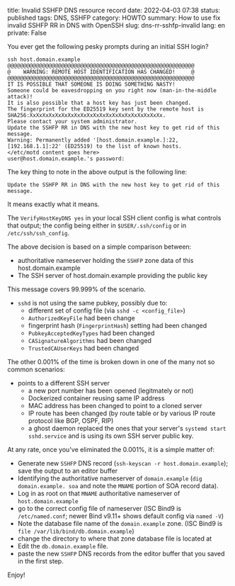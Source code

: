 title: Invalid SSHFP DNS resource record
date: 2022-04-03 07:38
status: published
tags: DNS, SSHFP
category: HOWTO
summary: How to use fix invalid SSHFP RR in DNS with OpenSSH
slug: dns-rr-sshfp-invalid
lang: en
private: False

You ever get the following pesky prompts during an initial SSH login?

```console
ssh host.domain.example
@@@@@@@@@@@@@@@@@@@@@@@@@@@@@@@@@@@@@@@@@@@@@@@@@@@@@@@@@@@
@    WARNING: REMOTE HOST IDENTIFICATION HAS CHANGED!     @
@@@@@@@@@@@@@@@@@@@@@@@@@@@@@@@@@@@@@@@@@@@@@@@@@@@@@@@@@@@
IT IS POSSIBLE THAT SOMEONE IS DOING SOMETHING NASTY!
Someone could be eavesdropping on you right now (man-in-the-middle attack)!
It is also possible that a host key has just been changed.
The fingerprint for the ED25519 key sent by the remote host is
SHA256:XxXxXxXxXxXxXxXxXxXxXxXxXxXxXxXxXxXxXxXxXx.
Please contact your system administrator.
Update the SSHFP RR in DNS with the new host key to get rid of this message.
Warning: Permanently added '[host.domain.example.]:22,[192.168.1.1]:22' (ED25519) to the list of known hosts.
</etc/motd content goes here>
user@host.domain.example.'s password: 
```

The key thing to note in the above output is the following line:

```
Update the SSHFP RR in DNS with the new host key to get rid of this message.
```

It means exactly what it means.

The `VerifyHostKeyDNS yes` in your local SSH client config is what 
controls that output; the config being either in `$USER/.ssh/config` or in `/etc/ssh/ssh_config`.

The above decision is based on a simple comparison between:

* authoritative nameserver holding the `SSHFP` zone data of this host.domain.example
* The SSH server of host.domain.example providing the public key

This message covers 99.999% of the scenario.

* `sshd` is not using the same pubkey, possibly due to:
    * different set of config file (via `sshd -c <config_file>`)
    * `AuthorizedKeyFile` had been change
    * fingerprint hash (`FingerprintHash`) setting had been changed
    * `PubkeyAcceptedKeyTypes` had been changed
    * `CASignatureAlgorithms` had been changed
    * `TrustedCAUserKeys` had been changed

The other 0.001% of the time is broken down in one of the many not so common scenarios:

* points to a different SSH server
    * a new port number has been opened (legitmately or not)
    * Dockerized container reusing same IP address
    * MAC address has been changed to point to a cloned server
    * IP route has been changed (by route table or by various IP route protocol like BGP, OSPF, RIP)
    * a ghost daemon replaced the ones that your server's `systemd start sshd.service` and is using its own SSH server public key.


At any rate, once you've eliminated the 0.001%, it is a simple matter of:

* Generate new `SSHFP` DNS record (`ssh-keyscan -r host.domain.example`); save the output to an editor buffer
* Identifying the authoritative nameserver of `domain.example` (`dig domain.example. soa` and note the `MNAME` portion of SOA record data).
* Log in as root on that `MNAME` authoritative nameserver of `host.domain.example`
* go to the correct config file of nameserver (ISC Bind9 is `/etc/named.conf`; newer Bind v9.11+ shows default config via `named -V`)
* Note the database file name of the `domain.example` zone. (ISC Bind9 is `file /var/lib/bind/db.domain.example`)
* change the directory to where that zone database file is located at
* Edit the `db.domain.example` file.
* paste the new `SSHFP` DNS records from the editor buffer that you saved in the first step.

Enjoy!

